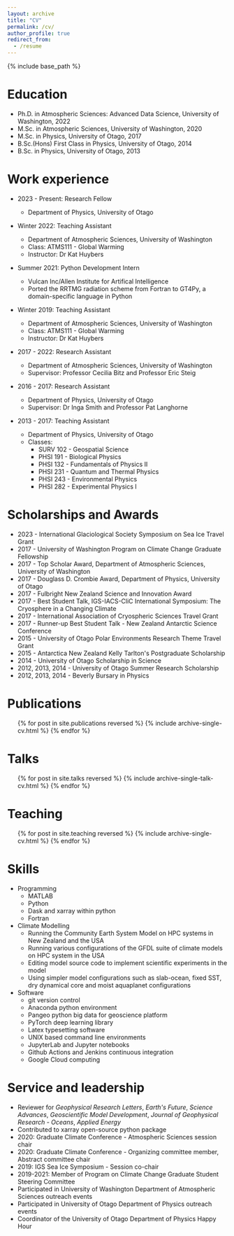 ```yaml
---
layout: archive
title: "CV"
permalink: /cv/
author_profile: true
redirect_from:
  - /resume
---
```


{% include base_path %}

Education
======
* Ph.D. in Atmospheric Sciences: Advanced Data Science, University of Washington, 2022
* M.Sc. in Atmospheric Sciences, University of Washington, 2020
* M.Sc. in Physics, University of Otago, 2017
* B.Sc.(Hons) First Class in Physics, University of Otago, 2014
* B.Sc. in Physics, University of Otago, 2013

Work experience
======
* 2023 - Present: Research Fellow
  * Department of Physics, University of Otago
  
* Winter 2022: Teaching Assistant
  * Department of Atmospheric Sciences, University of Washington
  * Class: ATMS111 - Global Warming
  * Instructor: Dr Kat Huybers
  
* Summer 2021: Python Development Intern
  * Vulcan Inc/Allen Institute for Artifical Intelligence
  * Ported the RRTMG radiation scheme from Fortran to GT4Py, a domain-specific language in Python
  
* Winter 2019: Teaching Assistant
  * Department of Atmospheric Sciences, University of Washington
  * Class: ATMS111 - Global Warming
  * Instructor: Dr Kat Huybers
  
* 2017 - 2022: Research Assistant
  * Department of Atmospheric Sciences, University of Washington
  * Supervisor: Professor Cecilia Bitz and Professor Eric Steig

* 2016 - 2017: Research Assistant
  * Department of Physics, University of Otago
  * Supervisor: Dr Inga Smith and Professor Pat Langhorne

* 2013 - 2017: Teaching Assistant
  * Department of Physics, University of Otago
  * Classes:
    * SURV 102 - Geospatial Science
    * PHSI 191 - Biological Physics
    * PHSI 132 - Fundamentals of Physics II
    * PHSI 231 - Quantum and Thermal Physics
    * PHSI 243 - Environmental Physics
    * PHSI 282 - Experimental Physics I

Scholarships and Awards
======
* 2023 - International Glaciological Society Symposium on Sea Ice Travel Grant
* 2017 - University of Washington Program on Climate Change Graduate Fellowship
* 2017 - Top Scholar Award, Department of Atmospheric Sciences, University of Washington
* 2017 - Douglass D. Crombie Award, Department of Physics, University of Otago
* 2017 - Fulbright New Zealand Science and Innovation Award
* 2017 - Best Student Talk, IGS-IACS-CliC International Symposium: The Cryosphere in a Changing Climate
* 2017 - International Association of Cryospheric Sciences Travel Grant
* 2017 - Runner-up Best Student Talk - New Zealand Antarctic Science Conference
* 2015 - University of Otago Polar Environments Research Theme Travel Grant
* 2015 - Antarctica New Zealand Kelly Tarlton's Postgraduate Scholarship
* 2014 - University of Otago Scholarship in Science
* 2012, 2013, 2014 - University of Otago Summer Research Scholarship
* 2012, 2013, 2014 - Beverly Bursary in Physics
  
Publications
======
  <ul>{% for post in site.publications reversed %}
    {% include archive-single-cv.html %}
  {% endfor %}</ul>
  
Talks
======
  <ul>{% for post in site.talks reversed %}
    {% include archive-single-talk-cv.html %}
  {% endfor %}</ul>
  
Teaching
======
  <ul>{% for post in site.teaching reversed %}
    {% include archive-single-cv.html %}
  {% endfor %}</ul>

Skills
======
* Programming
  * MATLAB
  * Python
  * Dask and xarray within python
  * Fortran
* Climate Modelling
  * Running the Community Earth System Model on HPC systems in New Zealand and the USA
  * Running various configurations of the GFDL suite of climate models on HPC system in the USA
  * Editing model source code to implement scientific experiments in the model
  * Using simpler model configurations such as slab-ocean, fixed SST, dry dynamical core and moist aquaplanet configurations
* Software
  * git version control
  * Anaconda python environment
  * Pangeo python big data for geoscience platform
  * PyTorch deep learning library
  * Latex typesetting software
  * UNIX based command line environments
  * JupyterLab and Jupyter notebooks
  * Github Actions and Jenkins continuous integration
  * Google Cloud computing
  
Service and leadership
======
* Reviewer for *Geophysical Research Letters*, *Earth's Future*, *Science Advances*, *Geoscientific Model Development*, *Journal of Geophysical Research - Oceans*, *Applied Energy*
* Contributed to xarray open-source python package
* 2020: Graduate Climate Conference - Atmospheric Sciences session chair
* 2020: Graduate Climate Conference - Organizing committee member, Abstract committee chair
* 2019: IGS Sea Ice Symposium - Session co-chair
* 2019-2021: Member of Program on Climate Change Graduate Student Steering Committee
* Participated in University of Washington Department of Atmospheric Sciences outreach events
* Participated in University of Otago Department of Physics outreach events
* Coordinator of the University of Otago Department of Physics Happy Hour
